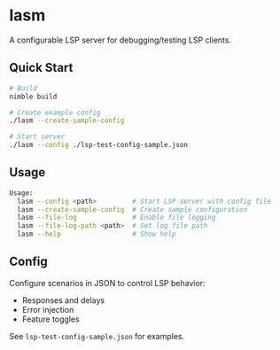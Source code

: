 # lasm

A configurable LSP server for debugging/testing LSP clients.

## Quick Start

```bash
# Build
nimble build

# Create example config
./lasm --create-sample-config

# Start server
./lasm --config ./lsp-test-config-sample.json
```

## Usage

```bash
Usage:
  lasm --config <path>         # Start LSP server with config file
  lasm --create-sample-config  # Create sample configuration
  lasm --file-log              # Enable file logging
  lasm --file-log-path <path>  # Set log file path
  lasm --help                  # Show help
```

## Config

Configure scenarios in JSON to control LSP behavior:
- Responses and delays
- Error injection
- Feature toggles

See `lsp-test-config-sample.json` for examples.
